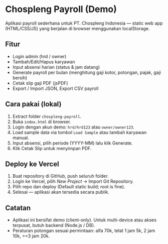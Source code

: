 # Chospleng Payroll (Demo)
Aplikasi payroll sederhana untuk PT. Chospleng Indonesia — static web app (HTML/CSS/JS) yang berjalan di browser menggunakan localStorage.

## Fitur
- Login admin (hrd / owner)
- Tambah/Edit/Hapus karyawan
- Input absensi harian (status & jam datang)
- Generate payroll per bulan (menghitung gaji kotor, potongan, pajak, gaji bersih)
- Cetak slip gaji PDF (jsPDF)
- Export / Import JSON, Export CSV payroll

## Cara pakai (lokal)
1. Extract folder `chospleng-payroll`.
2. Buka `index.html` di browser.
3. Login dengan akun demo: `hrd/hrd123` atau `owner/owner123`.
4. Load sample data via tombol `Load Sample` atau tambah karyawan manual.
5. Input absensi, pilih periode (YYYY-MM) lalu klik Generate.
6. Klik Cetak Slip untuk menyimpan PDF.

## Deploy ke Vercel
1. Buat repository di GitHub, push seluruh folder.
2. Login ke Vercel, pilih _New Project_ -> Import Git Repository.
3. Pilih repo dan deploy (Default static build; root is fine).
4. Selesai — aplikasi akan tersedia secara publik.

## Catatan
- Aplikasi ini bersifat demo (client-only). Untuk multi-device atau akses terpusat, butuh backend (Node.js / DB).
- Peraturan potongan sesuai permintaan: alfa 70k, telat 1 jam 5k, 2 jam 10k, >=3 jam 20k.